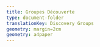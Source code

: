 ```yaml
---
title: Groupes Découverte
type: document-folder
translationKey: Discovery Groups
geometry: margin=2cm
geometry: a4paper
---
```

